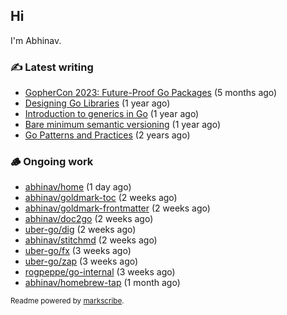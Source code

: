## Hi

I'm Abhinav.

### ✍️ Latest writing


- [GopherCon 2023: Future-Proof Go Packages](https://abhinavg.net/2023/09/27/future-proof-packages/) (5 months ago)
- [Designing Go Libraries](https://abhinavg.net/2022/12/06/designing-go-libraries/) (1 year ago)
- [Introduction to generics in Go](https://abhinavg.net/2022/11/23/generics-intro/) (1 year ago)
- [Bare minimum semantic versioning](https://abhinavg.net/2022/11/07/semver/) (1 year ago)
- [Go Patterns and Practices](https://abhinavg.net/2022/09/19/go-patterns-and-practices-talk/) (2 years ago)

### 🪵 Ongoing work


- [abhinav/home](https://github.com/abhinav/home) (1 day ago)
- [abhinav/goldmark-toc](https://github.com/abhinav/goldmark-toc) (2 weeks ago)
- [abhinav/goldmark-frontmatter](https://github.com/abhinav/goldmark-frontmatter) (2 weeks ago)
- [abhinav/doc2go](https://github.com/abhinav/doc2go) (2 weeks ago)
- [uber-go/dig](https://github.com/uber-go/dig) (2 weeks ago)
- [abhinav/stitchmd](https://github.com/abhinav/stitchmd) (2 weeks ago)
- [uber-go/fx](https://github.com/uber-go/fx) (3 weeks ago)
- [uber-go/zap](https://github.com/uber-go/zap) (3 weeks ago)
- [rogpeppe/go-internal](https://github.com/rogpeppe/go-internal) (3 weeks ago)
- [abhinav/homebrew-tap](https://github.com/abhinav/homebrew-tap) (1 month ago)

<sub>Readme powered by [markscribe](https://github.com/muesli/markscribe).</sub>
